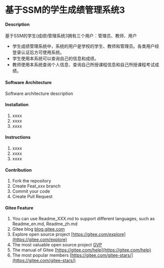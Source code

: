 # 基于SSM的学生成绩管理系统3

#### Description
基于SSM的学生(成绩)管理系统3拥有三个用户：管理员、教师、用户

- 学生成绩管理系统中，系统的用户是学校的学生、教师和管理员。各类用户经登录认证后方可使用系统。
- 学生使用本系统可以查询自己的信息和成绩。
- 教师使用本系统查询个人信息、查询自己所授课程信息和自己所授课程考试成绩。


#### Software Architecture
Software architecture description

#### Installation

1.  xxxx
2.  xxxx
3.  xxxx

#### Instructions

1.  xxxx
2.  xxxx
3.  xxxx

#### Contribution

1.  Fork the repository
2.  Create Feat_xxx branch
3.  Commit your code
4.  Create Pull Request


#### Gitee Feature

1.  You can use Readme\_XXX.md to support different languages, such as Readme\_en.md, Readme\_zh.md
2.  Gitee blog [blog.gitee.com](https://blog.gitee.com)
3.  Explore open source project [https://gitee.com/explore](https://gitee.com/explore)
4.  The most valuable open source project [GVP](https://gitee.com/gvp)
5.  The manual of Gitee [https://gitee.com/help](https://gitee.com/help)
6.  The most popular members  [https://gitee.com/gitee-stars/](https://gitee.com/gitee-stars/)
